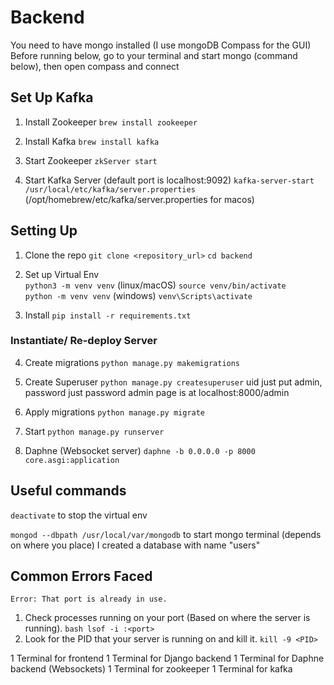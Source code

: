 # Backend

You need to have mongo installed (I use mongoDB Compass for the GUI)
Before running below, go to your terminal and start mongo (command below), then open compass and connect

## Set Up Kafka
1. Install Zookeeper
`brew install zookeeper`

2. Install Kafka
`brew install kafka`

3. Start Zookeeper
`zkServer start`

4. Start Kafka Server (default port is localhost:9092)
`kafka-server-start /usr/local/etc/kafka/server.properties` (/opt/homebrew/etc/kafka/server.properties for macos)
## Setting Up

1. Clone the repo
   `git clone <repository_url>`
    `cd backend`

2. Set up Virtual Env
\
   `python3 -m venv venv` (linux/macOS)
   `source venv/bin/activate`
\
   `python -m venv venv` (windows)
   `venv\Scripts\activate` 
   
3. Install
   `pip install -r requirements.txt`

### Instantiate/ Re-deploy Server
4. Create migrations
   `python manage.py makemigrations`

5. Create Superuser
   `python manage.py createsuperuser`
   uid just put admin, password just password
   admin page is at localhost:8000/admin

6. Apply migrations
   `python manage.py migrate`

7. Start
   `python manage.py runserver`

8. Daphne (Websocket server)
   `daphne -b 0.0.0.0 -p 8000 core.asgi:application`

## Useful commands
`deactivate` to stop the virtual env

`mongod --dbpath /usr/local/var/mongodb` to start mongo terminal (depends on where you place)
I created a database with name "users" 

## Common Errors Faced
`Error: That port is already in use.`

1. Check processes running on your port (Based on where the server is running). 
`bash lsof -i :<port>` 
2. Look for the PID that your server is running on and kill it.
`kill -9 <PID>`

1 Terminal for frontend
1 Terminal for Django backend
1 Terminal for Daphne backend (Websockets)
1 Terminal for zookeeper
1 Terminal for kafka
